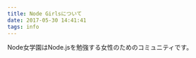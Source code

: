 ```yaml
---
title: Node Girlsについて
date: 2017-05-30 14:41:41
tags: info
---
```


Node女学園はNode.jsを勉強する女性のためのコミュニティです。
